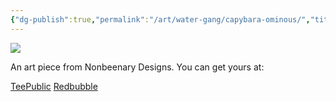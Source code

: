 ```yaml
---
{"dg-publish":true,"permalink":"/art/water-gang/capybara-ominous/","title":"Capybara Ominous","tags":["Art","Other Trash Gang"]}
---
```



![](https://baserow-media.ams3.digitaloceanspaces.com/user_files/0SCZKQJNVmbo8iBboBf64yIEPW0ZTt0p_359885df2655ee239323f899b712d4e550888c6e51698cf048b03c10c9f66ed1.png)

An art piece from Nonbeenary Designs. You can get yours at:

[TeePublic]()
[Redbubble]()

